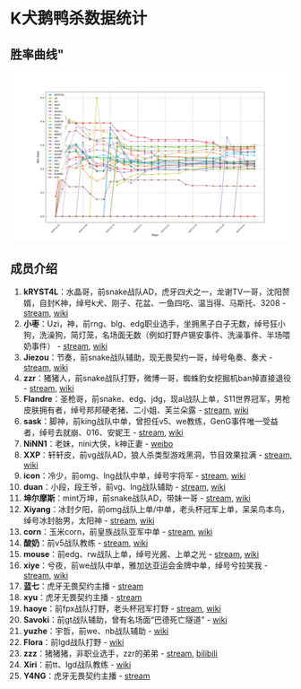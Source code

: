 # K犬鹅鸭杀数据统计

## 胜率曲线"

![winCurve](image/winCurve.png)

## 成员介绍

1. **kRYST4L**：水晶哥，前snake战队AD，虎牙四犬之一，龙谢TV一哥，沈阳赘婿，自封K神，绰号k犬、刚子、花盆、一鱼四吃、温当得、马斯托、3208 - [stream](https://www.huya.com/222523), [wiki](https://lol.fandom.com/wiki/KRYST4L)
2. **小枣**：Uzi，神，前rng、blg、edg职业选手，坐拥黑子白子无数，绰号狂小狗，洗澡狗，简灯笼，名场面无数（例如打野卢锡安事件、洗澡事件、半场喂奶事件） - [stream](https://www.huya.com/uzi), [wiki](https://lol.fandom.com/wiki/Uzi_(Jian_Zi-Hao))
3. **Jiezou**：节奏，前snake战队辅助，现无畏契约一哥，绰号龟奏、奏犬 - [stream](https://www.huya.com/loljiezou), [wiki](https://lol.fandom.com/wiki/JieZou)
4. **zzr**：猪猪人，前snake战队打野，微博一哥，蜘蛛豹女挖掘机ban掉直接退役 - [stream](https://www.huya.com/26816828), [wiki](https://lol.fandom.com/wiki/Zzr)
5. **Flandre**：圣枪哥，前snake、edg、jdg，现al战队上单，S11世界冠军，男枪皮肤拥有者，绰号邦邦硬老猪、二小姐、芙兰朵露 - [stream](https://www.huya.com/913004), [wiki](https://lol.fandom.com/wiki/Flandre)
6. **sask**：脚神，前king战队中单，曾担任v5、we教练，GenG事件唯一受益者，绰号去就崩、016、安妮王 - [stream](https://www.huya.com/06016sask), [wiki](https://lol.fandom.com/wiki/Sask)
7. **NiNN1**：老妹，nini大侠，k神正妻 - [weibo](https://m.weibo.cn/u/1649056764?luicode=10000011&lfid=231583)
8. **XXP**：轩轩皮，前vg战队AD，狼人杀类型游戏黑洞，节目效果拉满 - [stream](https://www.huya.com/317946), [wiki](https://lol.fandom.com/wiki/XuanXuanPi)
9. **icon**：冷少，前omg、lng战队中单，绰号宇将军 - [stream](https://www.douyu.com/96555), [wiki](https://lol.fandom.com/wiki/ICON)
10. **duan**：小段，段王爷，前vg、lng战队辅助 - [stream](https://www.huya.com/146932), [wiki](https://lol.fandom.com/wiki/Duan)
11. **坤尔摩斯**：mint万坤，前snake战队AD，带妹一哥 - [stream](https://www.huya.com/775178), [wiki](https://lol.fandom.com/wiki/Mint)
12. **Xiyang**：冰封夕阳，前omg战队上单/中单，老头杯冠军上单，呆呆鸟本鸟，绰号冰封胎男，太阳神 - [stream](https://www.huya.com/598354), [wiki](https://lol.fandom.com/wiki/Xiyang)
13. **corn**：玉米corn，前皇族战队亚军中单 - [stream](https://www.huya.com/328037), [wiki](https://lol.fandom.com/wiki/Corn_(Lei_Wen))
14. **酸奶**：前v5战队教练 - [stream](https://www.huya.com/28873985), [wiki](https://lol.fandom.com/wiki/Suannai)
15. **mouse**：前edg、rw战队上单，绰号光酱、上单之光 - [stream](https://www.douyu.com/4908245), [wiki](https://lol.fandom.com/wiki/Mouse)
16. **xiye**：兮夜，前we战队中单，雅加达亚运会金牌中单，绰号兮拉笑我 - [stream](https://www.douyu.com/12267?dyshid=5eade5c-4bdd21670ee133cd83df178a00011701&dyshci=1), [wiki](https://lol.fandom.com/wiki/Xiye)
17. **蓝七**：虎牙无畏契约主播 - [stream](https://www.huya.com/126798)
18. **xyu**：虎牙无畏契约主播 - [stream](https://www.huya.com/134276)
19. **haoye**：前fpx战队打野，老头杯冠军打野 - [stream](https://www.huya.com/30055843), [wiki](https://lol.fandom.com/wiki/Haoye)
20. **Savoki**：前gt战队辅助，曾有名场面“巴德死亡隧道” - [wiki](https://lol.fandom.com/wiki/Savoki)
21. **yuzhe**：宇哲，前we、nb战队辅助 - [wiki](https://lol.fandom.com/wiki/YuZhe)
22. **Flora**：前lgd战队打野 - [wiki](https://lol.fandom.com/wiki/Flora)
23. **zzz**：猪猪猪，非职业选手，zzr的弟弟 - [stream](https://www.huya.com/20279159), [bilibili](https://space.bilibili.com/292170688?spm_id_from=333.337.0.0)
24. **Xiri**：前tt、lgd战队教练 - [wiki](https://lol.fandom.com/wiki/X1ri)
25. **Y4NG**：虎牙无畏契约主播 - [stream](https://www.huya.com/127452)
